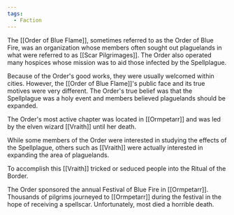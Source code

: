 ```yaml
---
tags:
  - Faction
---
```


The [[Order of Blue Flame]], sometimes referred to as the Order of Blue Fire, was an organization whose members often sought out plaguelands in what were referred to as [[Scar Pilgrimages]]. The Order also operated many hospices whose mission was to aid those infected by the Spellplague.

Because of the Order's good works, they were usually welcomed within cities. However, the [[Order of Blue Flame]]'s public face and its true motives were very different. The Order's true belief was that the Spellplague was a holy event and members believed plaguelands should be expanded.

The Order's most active chapter was located in [[Ormpetarr]] and was led by the elven wizard [[Vraith]] until her death.

While some members of the Order were interested in studying the effects of the Spellplague, others such as [[Vraith]] were actually interested in expanding the area of plaguelands.

To accomplish this [[Vraith]] tricked or seduced people into the Ritual of the Border.

The Order sponsored the annual Festival of Blue Fire in [[Ormpetarr]]. Thousands of pilgrims journeyed to [[Ormpetarr]] during the festival in the hope of receiving a spellscar. Unfortunately, most died a horrible death.